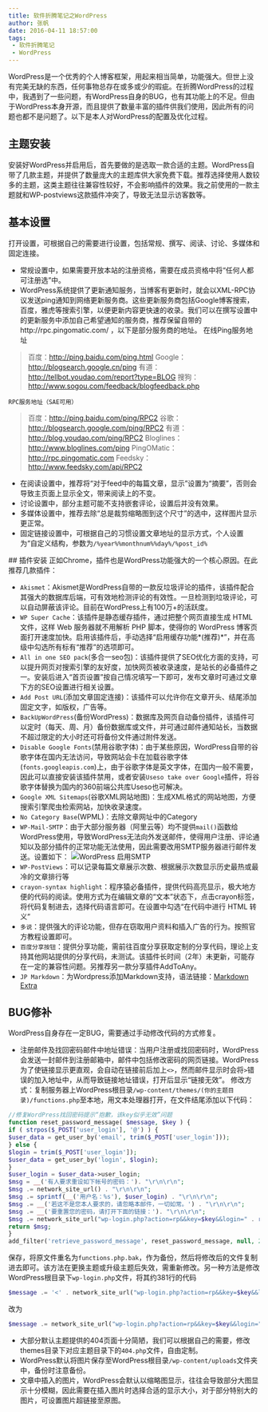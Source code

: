 ```yaml
---
title: 软件折腾笔记之WordPress
author: 张帆
date: 2016-04-11 18:57:00
tags:
 - 软件折腾笔记
 - WordPress
---
```


WordPress是一个优秀的个人博客框架，用起来相当简单，功能强大。但世上没有完美无缺的东西，任何事物总存在或多或少的瑕疵。在折腾WordPress的过程中，我遇到了一些问题，有WordPress自身的BUG，也有其功能上的不足。但由于WordPress本身开源，而且提供了数量丰富的插件供我们使用，因此所有的问题也都不是问题了。以下是本人对WordPress的配置及优化过程。

<!--more-->

## 主题安装
安装好WordPress并启用后，首先要做的是选取一款合适的主题。WordPress自带了几款主题，并提供了数量庞大的主题库供大家免费下载。推荐选择使用人数较多的主题，这类主题往往兼容性较好，不会影响插件的效果。我之前使用的一款主题就和WP-postviews这款插件冲突了，导致无法显示访客数等。

## 基本设置
打开设置，可根据自己的需要进行设置，包括常规、撰写、阅读、讨论、多媒体和固定连接。
 - 常规设置中，如果需要开放本站的注册资格，需要在成员资格中将“任何人都可注册选”中。
 - WordPress系统提供了更新通知服务，当博客有更新时，就会以XML-RPC协议发送ping通知到网络更新服务商。这些更新服务商包括Google博客搜索，百度，雅虎等搜索引擎，以便更新内容更快速的收录。我们可以在撰写设置中的更新服务中添加自己希望通知的服务商，推荐保留自带的http://rpc.pingomatic.com/ ，以下是部分服务商的地址。
	在线Ping服务地址
> 百度：http://ping.baidu.com/ping.html
> Google：http://blogsearch.google.cn/ping
> 有道：http://tellbot.youdao.com/report?type=BLOG
> 搜狗：http://www.sogou.com/feedback/blogfeedback.php

	RPC服务地址（SAE可用）
> 百度：http://ping.baidu.com/ping/RPC2
> 谷歌：http://blogsearch.google.com/ping/RPC2
> 有道：http://blog.youdao.com/ping/RPC2
> Bloglines：http://www.bloglines.com/ping
> PingOMatic：http://rpc.pingomatic.com
> Feedsky：http://www.feedsky.com/api/RPC2</p>

 - 在阅读设置中，推荐将“对于feed中的每篇文章，显示”设置为“摘要”，否则会导致主页面上显示全文，带来阅读上的不变。
 - 讨论设置中，部分主题可能不支持嵌套评论，设置后并没有效果。
 - 多媒体设置中，推荐去除“总是裁剪缩略图到这个尺寸”的选中，这样图片显示更正常。
 - 固定链接设置中，可根据自己的习惯设置文章地址的显示方式，个人设置为“自定义结构，参数为`/%year%%monthnum%%day%/%post_id%`

## 插件安装
正如Chrome，插件也是WordPress功能强大的一个核心原因。在此推荐几款插件：
 - `Akismet`：Akismet是WordPress自带的一款反垃圾评论的插件，该插件配合其强大的数据库后端，可有效地检测评论的有效性。一旦检测到垃圾评论，可以自动屏蔽该评论。目前在WordPress上有100万+的活跃度。
 - `WP Super Cache`：该插件是静态缓存插件，通过把整个网页直接生成 HTML 文件，这样 Web 服务器就不用解析 PHP 脚本，使得你的 WordPress 博客页面打开速度加快。启用该插件后，手动选择“启用缓存功能*(推荐)*”，并在高级中勾选所有标有“推荐”的选项即可。
 - `All in one SEO pack`(多合一seo包)：该插件提供了SEO优化方面的支持，可以提升网页对搜索引擎的友好度，加快网页被收录速度，是站长的必备插件之一。安装后进入“首页设置”按自己情况填写一下即可，发布文章时可通过文章下方的SEO设置进行相关设置。
 - `Add Post URL`(添加文章固定连接)：该插件可以允许你在文章开头、结尾添加固定文字，如版权，广告等。
 - `BackUpWordPress`(备份WordPress)：数据库及网页自动备份插件，该插件可以定时（每天、周、月）备份数据库或文件，并可通过邮件通知站长，当数据不超过限定的大小时还可将备份文件通过附件发送。
 - `Disable Google Fonts`(禁用谷歌字体)：由于某些原因，WordPress自带的谷歌字体在国内无法访问，导致网站会卡在加载谷歌字体(`fonts.googleapis.com`)上，由于谷歌字体是英文字体，在国内一般不需要，因此可以直接安装该插件禁用，或者安装`Useso take over Google`插件，将谷歌字体替换为国内的360前端公共库Useso也可解决。
 - `Google XML Sitemaps`(谷歌XML网站地图)：生成XML格式的网站地图，方便搜索引擎爬虫检索网站，加快收录速度。
 - `No Category Base`(WPML)：去除文章网址中的Category
 - `WP-Mail-SMTP`：由于大部分服务器（阿里云等）均不提供`mail()`函数给WordPress使用，导致WordPress无法向外发送邮件，使得用户注册、评论通知以及部分插件的正常功能无法使用，因此需要改用SMTP服务器进行邮件发送。设置如下：
![WordPress 启用SMTP](/img/software-grope-of-wordpress/wordpress-smtp.png)
 - `WP-PostViews`：可以记录每篇文章展示次数、根据展示次数显示历史最热或最冷的文章排行等
 - `crayon-syntax highlight`：程序猿必备插件，提供代码高亮显示，极大地方便的代码的阅读。使用方式为在编辑文章的“文本”状态下，点击crayon标签，将代码复制进去，选择代码语言即可。在设置中勾选“在代码中进行 HTML 转义”
 - `多说`：提供强大的评论功能，但存在窃取用户资料和插入广告的行为。按照官方教程设置即可。
 - `百度分享按钮`：提供分享功能，需前往百度分享获取定制的分享代码，理论上支持其他网站提供的分享代码，未测试。该插件长时间（2年）未更新，可能存在一定的兼容性问题。另推荐另一款分享插件AddToAny。
 - `JP Markdown`：为Wordpress添加Markdown支持，语法链接：[Markdown Extra](https://en.support.WordPress.com/markdown-quick-reference/)

## BUG修补
WordPress自身存在一定BUG，需要通过手动修改代码的方式修复。
 - 注册邮件及找回密码邮件中地址错误：当用户注册或找回密码时，WordPress会发送一封邮件到注册邮箱中，邮件中包括修改密码的网页链接。WordPress为了使链接显示更直观，会自动在链接前后加上`<>`，然而邮件显示时会将`>`错误的加入地址中，从而导致链接地址错误，打开后显示“链接无效”。
修改方式：复制服务器上WordPress根目录`/wp-content/themes/(你的主题目录)/functions.php`至本地，用文本处理器打开，在文件结尾添加以下代码：
``` php
//修复WordPress找回密码提示“抱歉，该key似乎无效”问题
function reset_password_message( $message, $key ) {
if ( strpos($_POST['user_login'], '@') ) {
$user_data = get_user_by('email', trim($_POST['user_login']));
} else {
$login = trim($_POST['user_login']);
$user_data = get_user_by('login', $login);
}
$user_login = $user_data->user_login;
$msg = __('有人要求重设如下帐号的密码：'). "\r\n\r\n";
$msg .= network_site_url() . "\r\n\r\n";
$msg .= sprintf(__('用户名：%s'), $user_login) . "\r\n\r\n";
$msg .= __('若这不是您本人要求的，请忽略本邮件，一切如常。') . "\r\n\r\n";
$msg .= __('要重置您的密码，请打开下面的链接：'). "\r\n\r\n";
$msg .= network_site_url("wp-login.php?action=rp&&key=$key&&login=" . rawurlencode($user_login), 'login') ;
return $msg;
}
add_filter('retrieve_password_message', reset_password_message, null, 2);
```
 保存，将原文件重名为`functions.php.bak`，作为备份，然后将修改后的文件复制进去即可。该方法在更换主题或升级主题后失效，需重新修改。另一种方法是修改WordPress根目录下`wp-login.php`文件，将其约381行的代码
``` php
$message .= '<' . network_site_url("wp-login.php?action=rp&&key=$key&&login=" . rawurlencode($user_login), 'login') . ">\r\n";
```
 改为
``` php
$message .= network_site_url("wp-login.php?action=rp&&key=$key&&login=" . rawurlencode($user_login), 'login');
```
 - 大部分默认主题提供的404页面十分简陋，我们可以根据自己的需要，修改themes目录下对应主题目录下的`404.php`文件，自由定制。
 - WordPress默认将图片保存至WordPress根目录`/wp-content/uploads`文件夹中，备份时注意备份。
 - 文章中插入的图片，WordPress会默认以缩略图显示，往往会导致部分大图显示十分模糊，因此需要在插入图片时选择合适的显示大小，对于部分特别大的图片，可设置图片超链接至原图。
